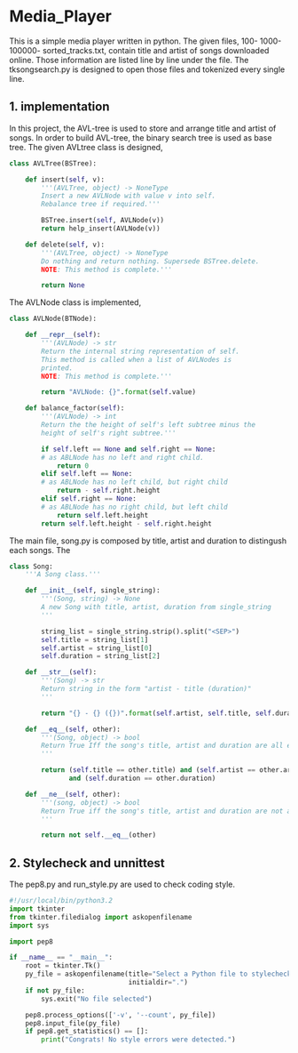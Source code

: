 # Media_Player

This is a simple media player written in python. The given files, 100- 1000- 100000- sorted_tracks.txt, contain title and artist of songs downloaded online. Those information are listed line by line under the file. The tksongsearch.py is designed to open those files and tokenized every single line.

## 1. implementation

In this project, the AVL-tree is used to store and arrange title and artist of songs. In order to build AVL-tree, the binary search tree is used as base tree. 
The given AVLtree class is designed,
```python
class AVLTree(BSTree):

    def insert(self, v):
        '''(AVLTree, object) -> NoneType
        Insert a new AVLNode with value v into self.
        Rebalance tree if required.'''

        BSTree.insert(self, AVLNode(v))
        return help_insert(AVLNode(v))

    def delete(self, v):
        '''(AVLTree, object) -> NoneType
        Do nothing and return nothing. Supersede BSTree.delete.
        NOTE: This method is complete.'''

        return None
```
The AVLNode class is implemented,
```python
class AVLNode(BTNode):

    def __repr__(self):
        '''(AVLNode) -> str
        Return the internal string representation of self.
        This method is called when a list of AVLNodes is
        printed.
        NOTE: This method is complete.'''

        return "AVLNode: {}".format(self.value)

    def balance_factor(self):
        '''(AVLNode) -> int
        Return the the height of self's left subtree minus the
        height of self's right subtree.'''

        if self.left == None and self.right == None:
        # as ABLNode has no left and right child.
            return 0
        elif self.left == None:
        # as ABLNode has no left child, but right child
            return - self.right.height
        elif self.right == None:
        # as ABLNode has no right child, but left child
            return self.left.height
        return self.left.height - self.right.height
```

The main file, song.py is composed by title, artist and duration to distingush each songs. The 

```python
class Song:
    '''A Song class.'''

    def __init__(self, single_string):
        '''(Song, string) -> None
        A new Song with title, artist, duration from single_string
        '''

        string_list = single_string.strip().split("<SEP>")
        self.title = string_list[1]
        self.artist = string_list[0]
        self.duration = string_list[2]

    def __str__(self):
        '''(Song) -> str
        Return string in the form "artist - title (duration)"
        '''

        return "{} - {} ({})".format(self.artist, self.title, self.duration)

    def __eq__(self, other):
        '''(Song, object) -> bool
        Return True Iff the song's title, artist and duration are all equal.
        '''

        return (self.title == other.title) and (self.artist == other.artist)\
               and (self.duration == other.duration)

    def __ne__(self, other):
        '''(song, object) -> bool
        Return True iff the song's title, artist and duration are not all equal
        '''

        return not self.__eq__(other)
```

## 2. Stylecheck and unnittest 

The pep8.py and run_style.py are used to check coding style.

````python
#!/usr/local/bin/python3.2
import tkinter
from tkinter.filedialog import askopenfilename
import sys

import pep8

if __name__ == "__main__":
    root = tkinter.Tk()
    py_file = askopenfilename(title="Select a Python file to stylecheck ...",
                              initialdir=".")
    if not py_file:
        sys.exit("No file selected")

    pep8.process_options(['-v', '--count', py_file])
    pep8.input_file(py_file)
    if pep8.get_statistics() == []:
        print("Congrats! No style errors were detected.")

````
